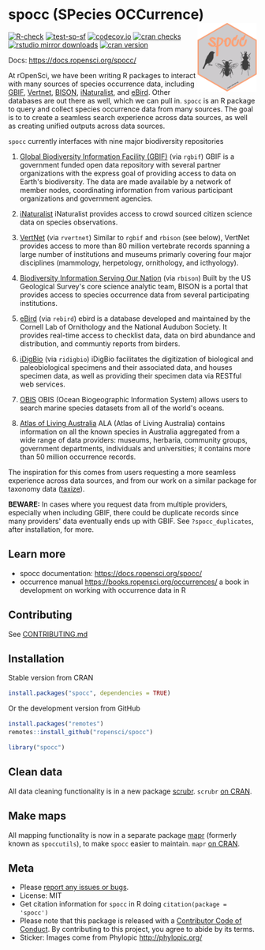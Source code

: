

# spocc (SPecies OCCurrence) <img src="man/figures/logo.png" align="right" alt="" width="120">

[![R-check](https://github.com/ropensci/spocc/workflows/R-check/badge.svg)](https://github.com/ropensci/spocc/actions?query=workflow%3AR-check)
[![test-sp-sf](https://github.com/ropensci/spocc/workflows/test-sp-sf/badge.svg)](https://github.com/ropensci/spocc/actions?query=workflow%3Atest-sp-sf)
[![codecov.io](https://codecov.io/github/ropensci/spocc/coverage.svg?branch=master)](https://codecov.io/github/ropensci/spocc?branch=master)
[![cran checks](https://cranchecks.info/badges/worst/spocc)](https://cranchecks.info/pkgs/spocc)
[![rstudio mirror downloads](https://cranlogs.r-pkg.org/badges/spocc?color=FAB657)](https://github.com/metacran/cranlogs.app)
[![cran version](https://www.r-pkg.org/badges/version/spocc)](https://cran.r-project.org/package=spocc)

Docs: <https://docs.ropensci.org/spocc/>

At rOpenSci, we have been writing R packages to interact with many sources of species occurrence data, including [GBIF][gbif], [Vertnet][vertnet], [BISON][bison], [iNaturalist][inat], and [eBird][ebird]. Other databases are out there as well, which we can pull in. `spocc` is an R package to query and collect species occurrence data from many sources. The goal is to to create a seamless search experience across data sources, as well as creating unified outputs across data sources.

`spocc` currently interfaces with nine major biodiversity repositories

1. [Global Biodiversity Information Facility (GBIF)][gbif] (via `rgbif`)
GBIF is a government funded open data repository with several partner organizations with the express goal of providing access to data on Earth's biodiversity. The data are made available by a network of member nodes, coordinating information from various participant organizations and government agencies.

2. [iNaturalist][inat]
iNaturalist provides access to crowd sourced citizen science data on species observations.

3. [VertNet][vertnet] (via `rvertnet`)
Similar to `rgbif` and `rbison` (see below), VertNet provides access to more than 80 million vertebrate records spanning a large number of institutions and museums primarly covering four major disciplines (mammology, herpetology, ornithology, and icthyology).

4. [Biodiversity Information Serving Our Nation][bison] (via `rbison`)
Built by the US Geological Survey's core science analytic team, BISON is a portal that provides access to species occurrence data from several participating institutions.

5. [eBird][ebird] (via `rebird`)
ebird is a database developed and maintained by the Cornell Lab of Ornithology and the National Audubon Society. It provides real-time access to checklist data, data on bird abundance and distribution, and communtiy reports from birders.

6. [iDigBio][idigbio] (via `ridigbio`)
iDigBio facilitates the digitization of biological and paleobiological specimens and their associated data, and houses specimen data, as well as providing their specimen data via RESTful web services.

7. [OBIS][obis]
OBIS (Ocean Biogeographic Information System) allows users to search marine species datasets from all of the world's oceans.

8. [Atlas of Living Australia][ala]
ALA (Atlas of Living Australia) contains information on all the known species in Australia aggregated from a wide range of data providers: museums, herbaria, community groups, government departments, individuals and universities; it contains more than 50 million occurrence records.

The inspiration for this comes from users requesting a more seamless experience across data sources, and from our work on a similar package for taxonomy data ([taxize][taxize]).

__BEWARE:__ In cases where you request data from multiple providers, especially when including GBIF, there could be duplicate records since many providers' data eventually ends up with GBIF. See `?spocc_duplicates`, after installation, for more.

## Learn more

- spocc documentation: <https://docs.ropensci.org/spocc/>
- occurrence manual <https://books.ropensci.org/occurrences/> a book in development on working with occurrence data in R

## Contributing

See [CONTRIBUTING.md](https://github.com/ropensci/spocc/blob/master/.github/CONTRIBUTING.md)

## Installation

Stable version from CRAN


```r
install.packages("spocc", dependencies = TRUE)
```

Or the development version from GitHub


```r
install.packages("remotes")
remotes::install_github("ropensci/spocc")
```


```r
library("spocc")
```

## Clean data

All data cleaning functionality is in a new package [scrubr](https://github.com/ropensci/scrubr). `scrubr` [on CRAN](https://cran.r-project.org/package=scrubr).

## Make maps

All mapping functionality is now in a separate package [mapr](https://github.com/ropensci/mapr) (formerly known as `spoccutils`), to make `spocc` easier to maintain. `mapr` [on CRAN](https://cran.r-project.org/package=mapr).

## Meta

* Please [report any issues or bugs](https://github.com/ropensci/spocc/issues).
* License: MIT
* Get citation information for `spocc` in R doing `citation(package = 'spocc')`
* Please note that this package is released with a [Contributor Code of Conduct](https://ropensci.org/code-of-conduct/). By contributing to this project, you agree to abide by its terms.
* Sticker: Images come from Phylopic <http://phylopic.org/>

[gbif]: https://www.gbif.org/
[vertnet]: https://github.com/ropensci/rvertnet
[bison]: https://bison.usgs.gov/
[inat]: https://www.inaturalist.org/
[taxize]: https://github.com/ropensci/taxize
[idigbio]: https://www.idigbio.org/
[obis]: https://obis.org/
[ebird]: https://ebird.org/home
[ala]: https://www.ala.org.au/
